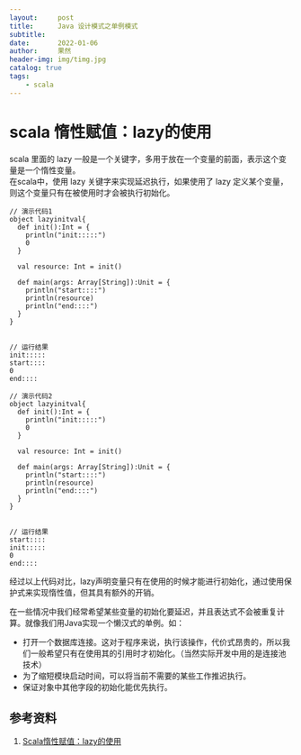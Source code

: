 ```yaml
---
layout:     post
title:      Java 设计模式之单例模式
subtitle:   
date:       2022-01-06
author:     果然
header-img: img/timg.jpg
catalog: true
tags:
    - scala
---  
```


# scala 惰性赋值：lazy的使用  
scala 里面的 lazy 一般是一个关键字，多用于放在一个变量的前面，表示这个变量是一个惰性变量。  
在scala中，使用 lazy 关键字来实现延迟执行，如果使用了 lazy 定义某个变量，则这个变量只有在被使用时才会被执行初始化。  

```
// 演示代码1
object lazyinitval{
  def init():Int = {
    println("init:::::")
    0
  }
  
  val resource: Int = init()
  
  def main(args: Array[String]):Unit = {
    println("start::::")
    println(resource)
    println("end::::")
  }
}


// 运行结果
init:::::
start::::
0
end::::
```  

```
// 演示代码2
object lazyinitval{
  def init():Int = {
    println("init:::::")
    0
  }
  
  val resource: Int = init()
  
  def main(args: Array[String]):Unit = {
    println("start::::")
    println(resource)
    println("end::::")
  }
}


// 运行结果
start::::
init:::::
0
end::::
```  

经过以上代码对比，lazy声明变量只有在使用的时候才能进行初始化，通过使用保护式来实现惰性值，但其具有额外的开销。  

在一些情况中我们经常希望某些变量的初始化要延迟，并且表达式不会被重复计算。就像我们用Java实现一个懒汉式的单例。如：

* 打开一个数据库连接。这对于程序来说，执行该操作，代价式昂贵的，所以我们一般希望只有在使用其的引用时才初始化。（当然实际开发中用的是连接池技术）
* 为了缩短模块启动时间，可以将当前不需要的某些工作推迟执行。
* 保证对象中其他字段的初始化能优先执行。

## 参考资料  
1. [Scala惰性赋值：lazy的使用](https://blog.csdn.net/wanghao_0206/article/details/53748890)
